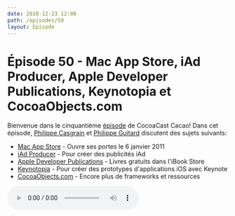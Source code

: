 ```yaml
---
date: 2010-12-23 12:00
path: /episodes/50
layout: Episode
---
```

# Épisode 50 - Mac App Store, iAd Producer, Apple Developer Publications, Keynotopia et CocoaObjects.com
<p>Bienvenue dans le cinquantième <a href="https://cacaocast.com/media/cacaocast_50.mp3" title="CocoaCast Cacao Episode 50">épisode</a> de CocoaCast Cacao! Dans cet épisode, <a href="http://www.twitter.com/philippec" title="Philippe Casgrain sur Twitter">Philippe Casgrain</a> et <a href="http://www.twitter.com/philippeguitard" title="Philippe Guitard sur Twitter">Philippe Guitard</a> discutent des sujets suivants:</p>
<ul><li><a href="http://www.apple.com/fr/pr/library/2010/12/16macappstore.html" title="Mac App Store">Mac App Store</a> - Ouvre ses portes le 6 janvier 2011</li>
<li><a href="https://developer.apple.com/iad/iadproducer/" title="iAd Producer">iAd Producer</a> - Pour créer des publicités iAd</li>
<li><a href="http://www.macgeneration.com/news/voir/181092/ibookstore-apple-propose-des-livres-sur-le-developpement" title="Apple Developer Publications">Apple Developer Publications</a> - Livres gratuits dans l'iBook Store</li>
<li><a href="http://keynotopia.com/" title="Keynotopia">Keynotopia</a> - Pour créer des prototypes d'applications iOS avec Keynote</li>
<li><a href="http://cocoaobjects.com/" title="CocoaObjects.com">CocoaObjects.com</a> - Encore plus de frameworks et ressources</li>
</ul>
<p><audio controls><source src="https://cacaocast.com/media/cacaocast_50.mp3" type="audio/mpeg"><source src="https://cacaocast.com/media/cacaocast_50.mp3" type="audio/mp4">Votre navigateur ne supporte pas l'élément audio / Your browser does not support the audio element.</audio></p>
